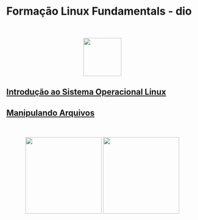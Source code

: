 # Formação Linux Fundamentals - dio

<div align="center">
  <br><br>
  <img src="https://hermes.digitalinnovation.one/assets/diome/logo.png" height="100px">
</div>

## [Introdução ao Sistema Operacional Linux](./introLinux)
## [Manipulando Arquivos](./manipulandoArquivos.md)

<div align="center">
  <br><br>
  <img src="https://cdn.jsdelivr.net/gh/devicons/devicon/icons/linux/linux-original.svg" height="200px">
  <img src="https://cdn.jsdelivr.net/gh/devicons/devicon/icons/bash/bash-original.svg" height="200px">
</div>